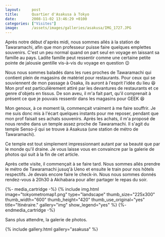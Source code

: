 ```yaml
---
layout:     post
title:      Quartier d'Asakusa à Tokyo
date:       2008-11-02 13:46:29 +0100
categories: ["Visites"]
image:      /assets/images/galleries/asakusa/IMG_1727.JPG
---
```


Après notre début d'après midi, nous sommes allés à la station de Tawaramachi, afin que mon professeur puisse faire
quelques emplettes souvenirs. C'est un peu normal quand on part seul en voyage en laissant sa famille au pays.
Ladite famille peut ressentir comme une certaine petite pointe de jalousie gentille vis-à-vis du voyage en question
:wink:

<!--more-->

Nous nous sommes baladés dans les rues proches de Tawaramachi qui contient plein de magasins de matériel pour
restaurants. Pour ceux qui se souviennent de mon passage à Osaka, ils auront à l'esprit l'idée du lieu :laughing:
Mon prof est particulièrement attiré par les devantures de restaurants et ce genre d'objets en tissus. De son aveu,
il m'a fait part, qu'il comprenait à présent ce que je pouvais ressentir dans les magasins pour GEEK :laughing:

Mon genoux, à ce moment là, commençait vraiment à me faire souffrir. Je me suis donc mis à l'écart quelques
instants pour me reposer, pendant que mon prof faisait ses achats souvenirs. Après les achats, il m'a proposé de
nous rendre dans un temple assez proche de Tawaramachi. Il s'agit du temple Senso-ji qui se trouve à Asakusa (une
station de métro de Tawaramachi).

Ce temple est tout simplement impressionnant autant par sa beauté que par le monde qu'il draine. Je vous laisse
vous en convaincre par la galerie de photos qui suit à la fin de cet article.

Après cette visite, il commençait à se faire tard. Nous sommes allés prendre le métro de Tawaramachi jusuq'à Ueno
et ensuite le train pour nos hôtels respectifs. Je devais encore faire le check-in. Nous nous sommes donnés
rendez-vous à 20h30 à Akihabara pour aller partager le repas du soir.

{%- media_cartridge -%}
{% include img.html
    image="tokyometromap1.png"
    type="landscape"
    thumb_size="225x300"
    thumb_width="600"
    thumb_height="420"
    thumb_use_original="yes"
    title="Itinéraire."
    gallery="img"
    show_legend="yes"
%}
{%- endmedia_cartridge -%}

Sans plus attendre, la galerie de photos.

{% include gallery.html gallery="asakusa" %}